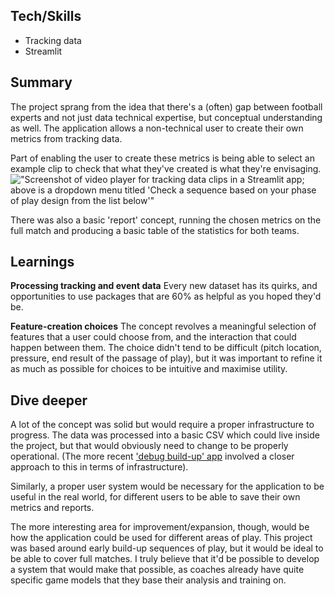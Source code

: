 ## Tech/Skills

- Tracking data
- Streamlit

## Summary

The project sprang from the idea that there's a (often) gap between football experts and not just data technical expertise, but conceptual understanding as well. The application allows a non-technical user to create their own metrics from tracking data.

Part of enabling the user to create these metrics is being able to select an example clip to check that what they've created is what they're envisaging.
!["Screenshot of video player for tracking data clips in a Streamlit app; above is a dropdown menu titled 'Check a sequence based on your phase of play design from the list below'"](/images/streamlit-video-example-clip.png)

There was also a basic 'report' concept, running the chosen metrics on the full match and producing a basic table of the statistics for both teams.

## Learnings

**Processing tracking and event data**
Every new dataset has its quirks, and opportunities to use packages that are 60% as helpful as you hoped they'd be.

**Feature-creation choices**
The concept revolves a meaningful selection of features that a user could choose from, and the interaction that could happen between them. The choice didn't tend to be difficult (pitch location, pressure, end result of the passage of play), but it was important to refine it as much as possible for choices to be intuitive and maximise utility.

## Dive deeper

A lot of the concept was solid but would require a proper infrastructure to progress. The data was processed into a basic CSV which could live inside the project, but that would obviously need to change to be properly operational. (The more recent ['debug build-up' app](/debug-buildup) involved a closer approach to this in terms of infrastructure).

Similarly, a proper user system would be necessary for the application to be useful in the real world, for different users to be able to save their own metrics and reports.

The more interesting area for improvement/expansion, though, would be how the application could be used for different areas of play. This project was based around early build-up sequences of play, but it would be ideal to be able to cover full matches. I truly believe that it'd be possible to develop a system that would make that possible, as coaches already have quite specific game models that they base their analysis and training on.
